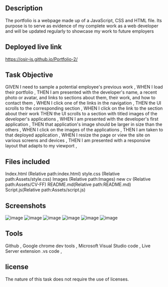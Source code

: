
## Description

The portfolio is a webpage made up of a JavaScript, CSS and HTML file. Its purpose is to serve as evidence of my complete work as a web developer and will be updated regularly to showcase my work to future employers

## Deployed live link
https://osir-is.github.io/Portfolio-2/

## Task Objective


GIVEN I need to sample a potential employee's previous work ,
WHEN I load their portfolio ,
THEN I am presented with the developer's name, a recent photo or avatar, and links to sections about them, their work, and how to contact them ,
WHEN I click one of the links in the navigation ,
THEN the UI scrolls to the corresponding section ,
WHEN I click on the link to the section about their work
THEN the UI scrolls to a section with titled images of the developer's applications ,
WHEN I am presented with the developer's first application ,
THEN that application's image should be larger in size than the others ,
WHEN I click on the images of the applications ,
THEN I am taken to that deployed application ,
WHEN I resize the page or view the site on various screens and devices ,
THEN I am presented with a responsive layout that adapts to my viewport  ,

## Files included

Index.html (Relative path:index.html)
style.css (Relative path:Assets/style.css)
Images (Relative path:Images)
new cv (Relative path:Assets/CV-FF)
README.md(Relative path:README.md)
Script.js(Relative path:Assets/script.js)

## Screenshots
![image](https://user-images.githubusercontent.com/78626961/127791278-1ed95997-3cbd-41db-a6c9-53e2a399721c.png)
![image](https://user-images.githubusercontent.com/78626961/127791293-3d24b163-608f-44c5-992d-da51617b4189.png)
![image](https://user-images.githubusercontent.com/78626961/127791309-7f8b462d-8f90-4b22-9f75-df0a42d2bcf3.png)
![image](https://user-images.githubusercontent.com/78626961/127791321-b78d0f9a-2183-4029-83a7-242c08e914c2.png)
![image](https://user-images.githubusercontent.com/78626961/127791362-83b38893-7ac1-47ae-a9be-f0a4445d983f.png)
![image](https://user-images.githubusercontent.com/78626961/127791385-332601b7-ba0a-42a8-8fd7-b6277c7e4a29.png)


## Tools

Github ,
Google chrome dev tools ,
Microsoft Visual Studio code ,
Live Server extension .vs code ,

## license 
The nature of this task does not require the use of licenses.

